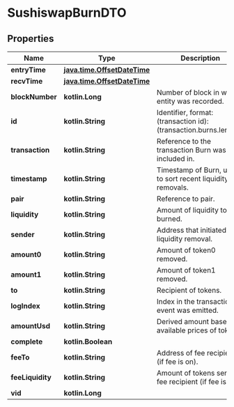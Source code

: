 
# SushiswapBurnDTO

## Properties
Name | Type | Description | Notes
------------ | ------------- | ------------- | -------------
**entryTime** | [**java.time.OffsetDateTime**](java.time.OffsetDateTime.md) |  |  [optional]
**recvTime** | [**java.time.OffsetDateTime**](java.time.OffsetDateTime.md) |  |  [optional]
**blockNumber** | **kotlin.Long** | Number of block in which entity was recorded. |  [optional]
**id** | **kotlin.String** | Identifier, format: (transaction id):(transaction.burns.length). |  [optional]
**transaction** | **kotlin.String** | Reference to the transaction Burn was included in. |  [optional]
**timestamp** | **kotlin.String** | Timestamp of Burn, used to sort recent liquidity removals. |  [optional]
**pair** | **kotlin.String** | Reference to pair. |  [optional]
**liquidity** | **kotlin.String** | Amount of liquidity tokens burned. |  [optional]
**sender** | **kotlin.String** | Address that initiated the liquidity removal. |  [optional]
**amount0** | **kotlin.String** | Amount of token0 removed. |  [optional]
**amount1** | **kotlin.String** | Amount of token1 removed. |  [optional]
**to** | **kotlin.String** | Recipient of tokens. |  [optional]
**logIndex** | **kotlin.String** | Index in the transaction event was emitted. |  [optional]
**amountUsd** | **kotlin.String** | Derived amount based on available prices of tokens. |  [optional]
**complete** | **kotlin.Boolean** |  |  [optional]
**feeTo** | **kotlin.String** | Address of fee recipient (if fee is on). |  [optional]
**feeLiquidity** | **kotlin.String** | Amount of tokens sent to fee recipient (if fee is on). |  [optional]
**vid** | **kotlin.Long** |  |  [optional]




